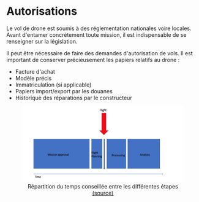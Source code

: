 # Autorisations

Le vol de drone est soumis à des réglementation nationales voire locales. Avant d'entamer concrètement toute mission, il est indispensable de se renseigner sur la législation.

Il peut être nécessaire de faire des demandes d'autorisation de vols. Il est important de conserver précieusement les papiers relatifs au drone : 
- Facture d'achat
- Modèle précis
- Immatriculation (si applicable)
- Papiers import/export par les douanes
- Historique des réparations par le constructeur

<figure align="center">
    <img src="../../images/recherches/planning.jpg" | width=600/>
    <figcaption>Répartition du temps conseillée entre les différentes étapes <a href="https://uav-guidelines.openaerialmap.org/pages/07-preparing-for-the-uav-mission/">(source)</a></figcaption>
</figure>